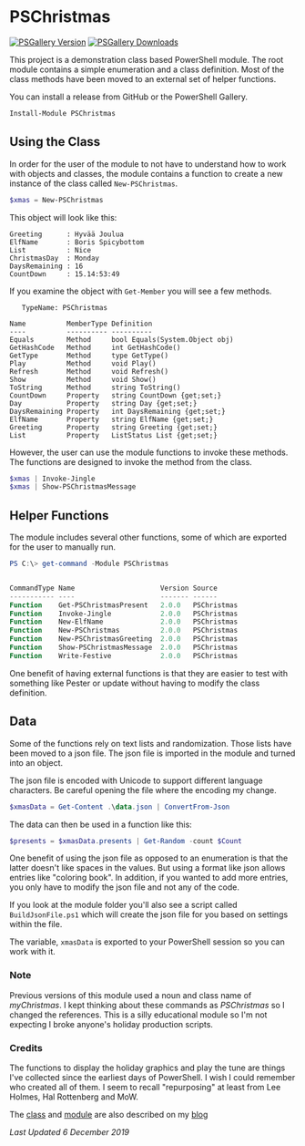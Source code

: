 # PSChristmas

[![PSGallery Version](https://img.shields.io/powershellgallery/v/PSChristmas.png?style=for-the-badge&logo=powershell&label=PowerShell%20Gallery)](https://www.powershellgallery.com/packages/PSChristmas/) [![PSGallery Downloads](https://img.shields.io/powershellgallery/dt/PSChristmas.png?style=for-the-badge&label=Downloads)](https://www.powershellgallery.com/packages/PSChristmas/)

This project is a demonstration class based PowerShell module. The root module contains a simple enumeration and a class definition. Most of the class methods have been moved to an external set of helper functions.

You can install a release from GitHub or the PowerShell Gallery.

```powershell
Install-Module PSChristmas
```

## Using the Class

In order for the user of the module to not have to understand how to work with objects and classes, the module contains a function to create a new instance of the class called `New-PSChristmas`.

```powershell
$xmas = New-PSChristmas
```

This object will look like this:

```text
Greeting      : Hyvää Joulua
ElfName       : Boris Spicybottom
List          : Nice
ChristmasDay  : Monday
DaysRemaining : 16
CountDown     : 15.14:53:49
```

If you examine the object with `Get-Member` you will see a few methods.

```text
   TypeName: PSChristmas

Name          MemberType Definition
----          ---------- ----------
Equals        Method     bool Equals(System.Object obj)
GetHashCode   Method     int GetHashCode()
GetType       Method     type GetType()
Play          Method     void Play()
Refresh       Method     void Refresh()
Show          Method     void Show()
ToString      Method     string ToString()
CountDown     Property   string CountDown {get;set;}
Day           Property   string Day {get;set;}
DaysRemaining Property   int DaysRemaining {get;set;}
ElfName       Property   string ElfName {get;set;}
Greeting      Property   string Greeting {get;set;}
List          Property   ListStatus List {get;set;}
```

However, the user can use the module functions to invoke these methods. The functions are designed to invoke the method from the class.

```powershell
$xmas | Invoke-Jingle
$xmas | Show-PSChristmasMessage
```

## Helper Functions

The module includes several other functions, some of which are exported for the user to manually run.

```powershell
PS C:\> get-command -Module PSChristmas


CommandType Name                     Version Source
----------- ----                     ------- ------
Function    Get-PSChristmasPresent   2.0.0   PSChristmas
Function    Invoke-Jingle            2.0.0   PSChristmas
Function    New-ElfName              2.0.0   PSChristmas
Function    New-PSChristmas          2.0.0   PSChristmas
Function    New-PSChristmasGreeting  2.0.0   PSChristmas
Function    Show-PSChristmasMessage  2.0.0   PSChristmas
Function    Write-Festive            2.0.0   PSChristmas

```

One benefit of having external functions is that they are easier to test with something like Pester or update without having to modify the class definition.

## Data

Some of the functions rely on text lists and randomization. Those lists have been moved to a json file. The json file is imported in the module and turned into an object.

The json file is encoded with Unicode to support different language characters. Be careful opening the file where the encoding my change.

```powershell
$xmasData = Get-Content .\data.json | ConvertFrom-Json
```

The data can then be used in a function like this:

```powershell
$presents = $xmasData.presents | Get-Random -count $Count
```

One benefit of using the json file as opposed to an enumeration is that the latter doesn't like spaces in the values. But using a format like json allows entries like "coloring book". In addition, if you wanted to add more entries, you only have to modify the json file and not any of the code.

If you look at the module folder you'll also see a script called `BuildJsonFile.ps1` which will create the json file for you based on settings within the file.

The variable, `xmasData` is exported to your PowerShell session so you can work with it.

### Note

Previous versions of this module used a noun and class name of *myChristmas*. I kept thinking about these commands as *PSChristmas* so I changed the references. This is a silly educational module so I'm not expecting I broke anyone's holiday production scripts.

### Credits

The functions to display the holiday graphics and play the tune are things I've collected since the earliest days of PowerShell. I wish I could remember who created all of them. I seem to recall "repurposing" at least from Lee Holmes, Hal Rottenberg and MoW.

The <a href="http://bit.ly/2gTxigI" target="_blank" title="Read 'A Classy PowerShell Christmas'">class</a> and <a href="http://bit.ly/2gYjXUc" target="_blank" title="Read 'A Classy Christmas PowerShell Module'">module</a> are also described on my [blog](https://jdhitsolutions.com/blog)

*Last Updated 6 December 2019*